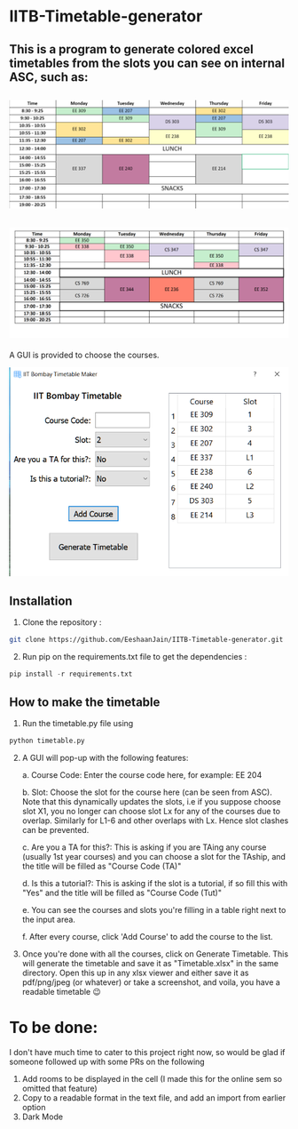 # IITB-Timetable-generator

This is a program to generate colored excel timetables from the slots you can see on internal ASC, such as: 
---
![](./gui/result.png)
---
![](./timetable-2022.png)
---
A GUI is provided to choose the courses. 

![ok](gui/gui.png)



## Installation
1. Clone the repository :
```bash
git clone https://github.com/EeshaanJain/IITB-Timetable-generator.git
```
2. Run pip on the requirements.txt file to get the dependencies :
```python
pip install -r requirements.txt
```

## How to make the timetable
1. Run the timetable.py file using
 ```python
python timetable.py
```
2. A GUI will pop-up with the following features:

   a. Course Code: Enter the course code here, for example: EE 204
   
   b. Slot: Choose the slot for the course here (can be seen from ASC). Note that this dynamically updates the slots, i.e if you suppose choose slot X1, you no longer can choose slot Lx for any of the courses due to overlap. Similarly for L1-6 and other overlaps with Lx. Hence slot clashes can be prevented.
   
   c. Are you a TA for this?: This is asking if you are TAing any course (usually 1st year courses) and you can choose a slot for the TAship, and the title will be filled as "Course Code (TA)"
   
   d. Is this a tutorial?: This is asking if the slot is a tutorial, if so fill this with "Yes" and the title will be filled as "Course Code (Tut)"
   
   e. You can see the courses and slots you're filling in a table right next to the input area.
   
   f. After every course, click 'Add Course' to add the course to the list.
   
3. Once you're done with all the courses, click on Generate Timetable. This will generate the timetable and save it as "Timetable.xlsx" in the same directory. Open this up in any xlsx viewer and either save it as pdf/png/jpeg (or whatever) or take a screenshot, and voila, you have a readable timetable :wink:
   
   
# To be done:
I don't have much time to cater to this project right now, so would be glad if someone followed up with some PRs on the following
1. Add rooms to be displayed in the cell (I made this for the online sem so omitted that feature)
2. Copy to a readable format in the text file, and add an import from earlier option
3. Dark Mode
